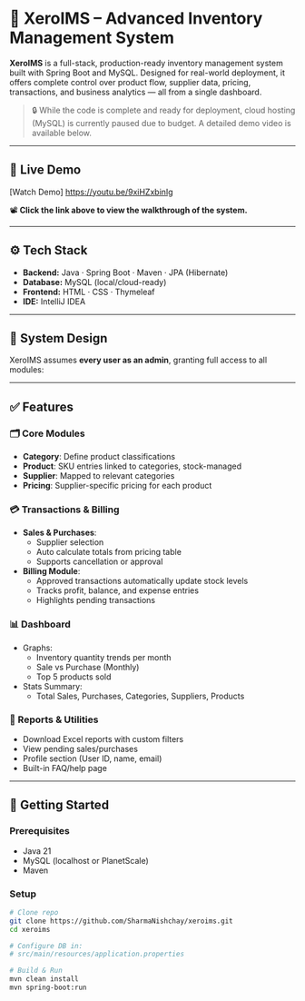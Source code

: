 # 🧾 XeroIMS – Advanced Inventory Management System

**XeroIMS** is a full-stack, production-ready inventory management system built with Spring Boot and MySQL. Designed for real-world deployment, it offers complete control over product flow, supplier data, pricing, transactions, and business analytics — all from a single dashboard.

> 🔒 While the code is complete and ready for deployment, cloud hosting (MySQL) is currently paused due to budget. A detailed demo video is available below.

---

## 🎥 Live Demo

[Watch Demo] https://youtu.be/9xiHZxbinIg

📽️ **Click the link above to view the walkthrough of the system.**

---

## ⚙️ Tech Stack

- **Backend:** Java · Spring Boot · Maven · JPA (Hibernate)
- **Database:** MySQL (local/cloud-ready)
- **Frontend:** HTML · CSS · Thymeleaf
- **IDE:** IntelliJ IDEA

---

## 🔐 System Design

XeroIMS assumes **every user as an admin**, granting full access to all modules:


---

## ✅ Features

### 🗂️ Core Modules
- **Category**: Define product classifications
- **Product**: SKU entries linked to categories, stock-managed
- **Supplier**: Mapped to relevant categories
- **Pricing**: Supplier-specific pricing for each product

### 💳 Transactions & Billing
- **Sales & Purchases**:
  - Supplier selection
  - Auto calculate totals from pricing table
  - Supports cancellation or approval
- **Billing Module**:
  - Approved transactions automatically update stock levels
  - Tracks profit, balance, and expense entries
  - Highlights pending transactions

### 📊 Dashboard
- Graphs:
  - Inventory quantity trends per month
  - Sale vs Purchase (Monthly)
  - Top 5 products sold
- Stats Summary:
  - Total Sales, Purchases, Categories, Suppliers, Products

### 📁 Reports & Utilities
- Download Excel reports with custom filters
- View pending sales/purchases
- Profile section (User ID, name, email)
- Built-in FAQ/help page

---

## 🚀 Getting Started

### Prerequisites
- Java 21
- MySQL (localhost or PlanetScale)
- Maven

### Setup

```bash
# Clone repo
git clone https://github.com/SharmaNishchay/xeroims.git
cd xeroims

# Configure DB in:
# src/main/resources/application.properties

# Build & Run
mvn clean install
mvn spring-boot:run
